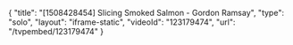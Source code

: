 {
    "title": "[1508428454] Slicing Smoked Salmon - Gordon Ramsay",
    "type": "solo",
    "layout": "iframe-static",
    "videoId": "123179474",
    "url": "\/tvpembed\/123179474"
}
